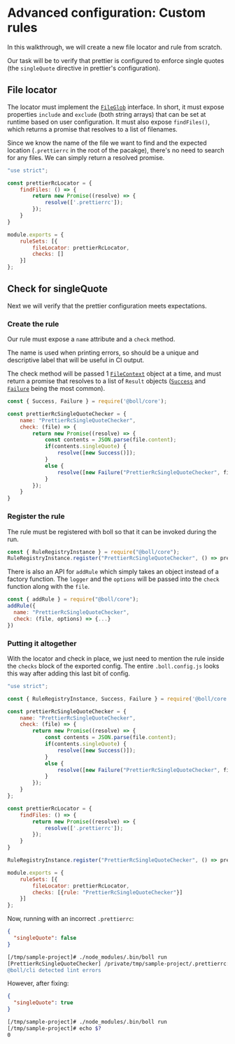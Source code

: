 # Advanced configuration: Custom rules

In this walkthrough, we will create a new file locator and rule from scratch.

Our task will be to verify that prettier is configured to enforce single quotes (the `singleQuote` directive in prettier's configuration).

## File locator

The locator must implement the [`FileGlob`](../api/core/interfaces/fileglob) interface. In short, it must
expose properties `include` and `exclude` (both string arrays) that can be set at runtime based on user configuration.
It must also expose `findFiles()`, which returns a promise that resolves to a list of filenames.

Since we know the name of the file we want to find and the expected location (`.prettierrc` in the root of the pacakge),
there's no need to search for any files. We can simply return a resolved promise.

```js
"use strict";

const prettierRcLocator = {
    findFiles: () => {
        return new Promise((resolve) => {
            resolve(['.prettierrc']);
        });
    }
}

module.exports = {
    ruleSets: [{
        fileLocator: prettierRcLocator,
        checks: []
    }]
};
```

## Check for singleQuote

Next we will verify that the prettier configuration meets expectations.

### Create the rule

Our rule must expose a `name` attribute and a `check` method.

The name is used when printing errors, so should be a unique and descriptive label that will be useful in CI output.

The check method will be passed 1 [`FileContext`](../api/core/classes/filecontext) object at a time, and must return a promise that resolves to a list of `Result` objects ([`Success`](../api/core/classes/success) and [`Failure`](../api/core/classes/failure) being the most common).

```js
const { Success, Failure } = require('@boll/core');

const prettierRcSingleQuoteChecker = {
    name: "PrettierRcSingleQuoteChecker",
    check: (file) => {
        return new Promise((resolve) => {
            const contents = JSON.parse(file.content);
            if(contents.singleQuote) {
                resolve([new Success()]);
            }
            else {
                resolve([new Failure("PrettierRcSingleQuoteChecker", file.filename, 0, "Expected singleQuote to be true, but wasn't!")]);
            }
        });
    }
}
```

### Register the rule

The rule must be registered with boll so that it can be invoked during the run.

```js
const { RuleRegistryInstance } = require("@boll/core");
RuleRegistryInstance.register("PrettierRcSingleQuoteChecker", () => prettierRcSingleQuoteChecker);
```

There is also an API for `addRule` which simply takes an object instead of a factory function.
The `logger` and the `options` will be passed into the `check` function along with the `file`.

```js
const { addRule } = require("@boll/core");
addRule({
  name: "PrettierRcSingleQuoteChecker",
  check: (file, options) => {...}
})
```

### Putting it altogether

With the locator and check in place, we just need to mention the rule inside the `checks` block of the exported config. The entire `.boll.config.js` looks this way after adding this last bit of config.

```js
"use strict";

const { RuleRegistryInstance, Success, Failure } = require('@boll/core');

const prettierRcSingleQuoteChecker = {
    name: "PrettierRcSingleQuoteChecker",
    check: (file) => {
        return new Promise((resolve) => {
            const contents = JSON.parse(file.content);
            if(contents.singleQuote) {
                resolve([new Success()]);
            }
            else {
                resolve([new Failure("PrettierRcSingleQuoteChecker", file.filename, 0, "Expected singleQuote to be true, but wasn't!")]);
            }
        });
    }
};

const prettierRcLocator = {
    findFiles: () => {
        return new Promise((resolve) => {
            resolve(['.prettierrc']);
        });
    }
}

RuleRegistryInstance.register("PrettierRcSingleQuoteChecker", () => prettierRcSingleQuoteChecker);

module.exports = {
    ruleSets: [{
        fileLocator: prettierRcLocator,
        checks: [{rule: "PrettierRcSingleQuoteChecker"}]
    }]
};
```

Now, running with an incorrect `.prettierrc`:

```json
{
  "singleQuote": false
}
```

```sh
[/tmp/sample-project]# ./node_modules/.bin/boll run
[PrettierRcSingleQuoteChecker] /private/tmp/sample-project/.prettierrc:0 Expected singleQuote to be true, but wasn't!
@boll/cli detected lint errors
```

However, after fixing:
```json
{
  "singleQuote": true
}
```

```sh
[/tmp/sample-project]# ./node_modules/.bin/boll run
[/tmp/sample-project]# echo $?
0
```